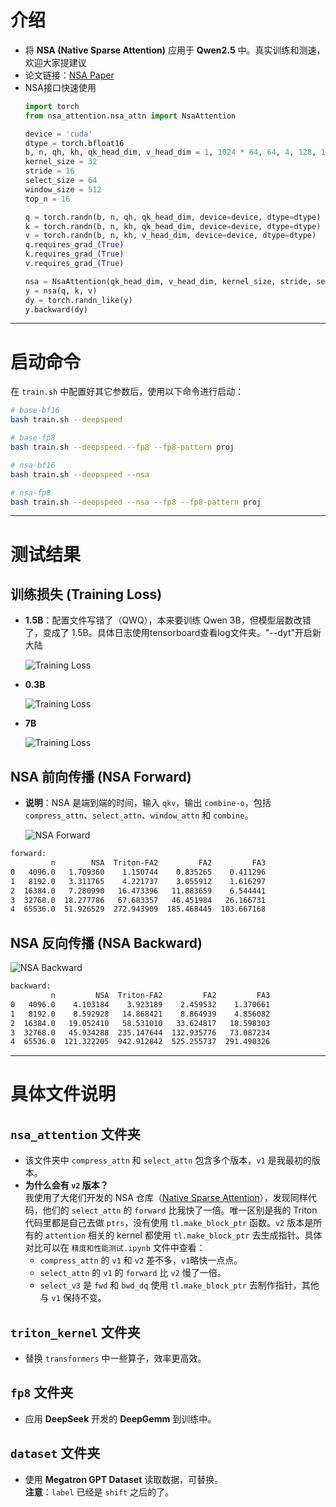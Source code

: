 # 介绍

- 将 **NSA (Native Sparse Attention)** 应用于 **Qwen2.5** 中。真实训练和测速，欢迎大家提建议
- 论文链接：[NSA Paper](https://arxiv.org/pdf/2502.11089)
- NSA接口快速使用
  ```python
  import torch
  from nsa_attention.nsa_attn import NsaAttention

  device = 'cuda'
  dtype = torch.bfloat16
  b, n, qh, kh, qk_head_dim, v_head_dim = 1, 1024 * 64, 64, 4, 128, 128
  kernel_size = 32
  stride = 16
  select_size = 64
  window_size = 512
  top_n = 16

  q = torch.randn(b, n, qh, qk_head_dim, device=device, dtype=dtype)
  k = torch.randn(b, n, kh, qk_head_dim, device=device, dtype=dtype)
  v = torch.randn(b, n, kh, v_head_dim, device=device, dtype=dtype)
  q.requires_grad_(True)
  k.requires_grad_(True)
  v.requires_grad_(True)

  nsa = NsaAttention(qk_head_dim, v_head_dim, kernel_size, stride, select_size, top_n, window_size).to(device).to(dtype)
  y = nsa(q, k, v)
  dy = torch.randn_like(y)
  y.backward(dy)
  ```

---

# 启动命令

在 `train.sh` 中配置好其它参数后，使用以下命令进行启动：

```bash
# base-bf16
bash train.sh --deepspeed

# base-fp8
bash train.sh --deepspeed --fp8 --fp8-pattern proj

# nsa-bf16
bash train.sh --deepspeed --nsa

# nsa-fp8
bash train.sh --deepspeed --nsa --fp8 --fp8-pattern proj
```

---

# 测试结果

## 训练损失 (Training Loss)

- **1.5B**：配置文件写错了（QWQ），本来要训练 Qwen 3B，但模型层数改错了，变成了 1.5B。具体日志使用tensorboard查看log文件夹。"--dyt"开启新大陆
  
  ![Training Loss](./log/imgs/loss-1.5B.png)

- **0.3B**
  
  ![Training Loss](./log/imgs/loss-0.3B.png)

- **7B**
  
  ![Training Loss](./log/imgs/loss-7B.png)


## NSA 前向传播 (NSA Forward)

- **说明**：NSA 是端到端的时间，输入 `qkv`，输出 `combine-o`，包括 `compress_attn`、`select_attn`、`window_attn` 和 `combine`。
  
  ![NSA Forward](./log/imgs/nsa_fwd.png)
```bash
forward:
         n        NSA  Triton-FA2         FA2         FA3
0   4096.0   1.709360    1.150744    0.835265    0.411296
1   8192.0   3.311765    4.221737    3.055912    1.616297
2  16384.0   7.280990   16.473396   11.883659    6.544441
3  32768.0  18.277786   67.683357   46.451984   26.166731
4  65536.0  51.926529  272.943909  185.468445  103.667168
```

## NSA 反向传播 (NSA Backward)

  ![NSA Backward](./log/imgs/nsa_bwd.png)
```bash
backward:
         n         NSA  Triton-FA2         FA2         FA3
0   4096.0    4.103184    3.923189    2.459532    1.370661
1   8192.0    8.592928   14.868421    8.864939    4.856082
2  16384.0   19.052410   58.531010   33.624817   18.598303
3  32768.0   45.934288  235.147644  132.935776   73.087234
4  65536.0  121.322205  942.912842  525.255737  291.490326
```

---

# 具体文件说明

## `nsa_attention` 文件夹

- 该文件夹中 `compress_attn` 和 `select_attn` 包含多个版本，`v1` 是我最初的版本。
- **为什么会有 `v2` 版本？**  
  我使用了大佬们开发的 NSA 仓库（[Native Sparse Attention](https://github.com/fla-org/native-sparse-attention)），发现同样代码，他们的 `select_attn` 的 `forward` 比我快了一倍。唯一区别是我的 Triton 代码里都是自己去做 `ptrs`，没有使用 `tl.make_block_ptr` 函数。`v2` 版本是所有的 `attention` 相关的 kernel 都使用 `tl.make_block_ptr` 去生成指针。具体对比可以在 `精度和性能测试.ipynb` 文件中查看：
  - `compress_attn` 的 `v1` 和 `v2` 差不多，`v1`略快一点点。
  - `select_attn` 的 `v1` 的 `forward` 比 `v2` 慢了一倍。
  - `select_v3` 是 `fwd` 和 `bwd_dq` 使用 `tl.make_block_ptr` 去制作指针，其他与 `v1` 保持不变。

## `triton_kernel` 文件夹

- 替换 `transformers` 中一些算子，效率更高效。

## `fp8` 文件夹

- 应用 **DeepSeek** 开发的 **DeepGemm** 到训练中。

## `dataset` 文件夹

- 使用 **Megatron GPT Dataset** 读取数据，可替换。  
  **注意**：`label` 已经是 `shift` 之后的了。
